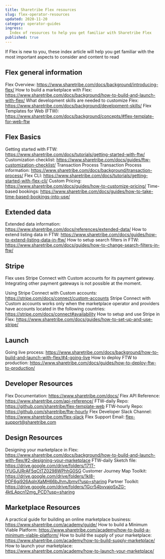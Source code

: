 ```yaml
---
title: Sharetribe Flex resources
slug: flex-operator-resources
updated: 2020-11-20
category: operator-guides
ingress:
  Index of resources to help you get familiar with Sharetribe Flex
published: true
---
```


If Flex is new to you, these index article will help you get familiar with the most important aspects to consider and content to read 

## Flex general information

Flex Overview: https://www.sharetribe.com/docs/background/introducing-flex/
How to build a marketplace with Flex:
https://www.sharetribe.com/docs/background/how-to-build-and-launch-with-flex/
What development skills are needed to customize Flex:
https://www.sharetribe.com/docs/background/development-skills/
Flex Templates for Web (FTW):
https://www.sharetribe.com/docs/background/concepts/#flex-template-for-web-ftw

## Flex Basics

Getting started with FTW: https://www.sharetribe.com/docs/tutorials/getting-started-with-ftw/
Customization checklist:
https://www.sharetribe.com/docs/guides/ftw-customization-checklist/
Transaction Process
Transaction Process information:
https://www.sharetribe.com/docs/background/transaction-process/
Flex CLI: https://www.sharetribe.com/docs/tutorials/getting-started-with-flex-cli/
Custom Pricing: https://www.sharetribe.com/docs/guides/how-to-customize-pricing/
Time-based bookings:
https://www.sharetribe.com/docs/guides/how-to-take-time-based-bookings-into-use/

## Extended data

Extended data information: https://www.sharetribe.com/docs/references/extended-data/
How to extend listing data in FTW:
https://www.sharetribe.com/docs/guides/how-to-extend-listing-data-in-ftw/
How to setup search filters in FTW:
https://www.sharetribe.com/docs/guides/how-to-change-search-filters-in-ftw/

## Stripe

Flex uses Stripe Connect with Custom accounts for its payment gateway. Integrating other
payment gateways is not possible at the moment.

Using Stripe Connect with Custom accounts:
https://stripe.com/docs/connect/custom-accounts
Stripe Connect with Custom accounts works only when the marketplace operator and
providers have accounts located in the following countries:
https://stripe.com/docs/connect#availability
How to setup and use Stripe in Flex:
https://www.sharetribe.com/docs/guides/how-to-set-up-and-use-stripe/

## Launch

Going live process:
https://www.sharetribe.com/docs/background/how-to-build-and-launch-with-flex/#4-going-live
How to deploy FTW to production:
https://www.sharetribe.com/docs/guides/how-to-deploy-ftw-to-production/

## Developer Resources

Flex Documentation: https://www.sharetribe.com/docs/
Flex API Reference: https://www.sharetribe.com/api-reference/
FTW-daily Repo: https://github.com/sharetribe/flex-template-web
FTW-hourly Repo: https://github.com/sharetribe/ftw-hourly
Flex Developer Slack Channel: https://www.sharetribe.com/flex-slack
Flex Support Email: flex-support@sharetribe.com

## Design Resources

Designing your marketplace in Flex:
https://www.sharetribe.com/docs/background/how-to-build-and-launch-with-flex/#2-designing-your-marketplace
FTW-daily Sketch file:
https://drive.google.com/drive/folders/171T-lYUGJURrAF5qCtTZ0298WPhhG0SG
Customer Journey Map Toolkit:
https://drive.google.com/drive/folders/1kI8-PDF6gi926AqlnXaMH66bJhmJbmvI?usp=sharing
Partner Toolkit:
https://drive.google.com/drive/folders/1Gcr54bvvajqSxZG-4ktLApcn12mg_PCD?usp=sharing

## Marketplace Resources

A practical guide for building an online marketplace business:
https://www.sharetribe.com/academy/guide/
How to build a Minimum Viable Platform:
https://www.sharetribe.com/academy/how-to-build-a-minimum-viable-platform/
How to build the supply of your marketplace:
https://www.sharetribe.com/academy/how-to-build-supply-marketplace/
How to launch your marketplace:
https://www.sharetribe.com/academy/how-to-launch-your-marketplace/